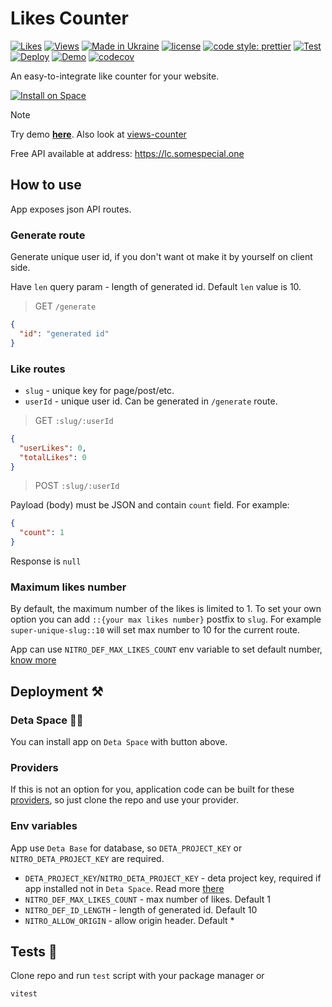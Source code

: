 # Likes Counter

[![Likes](https://img.shields.io/badge/dynamic/json?url=https%3A%2F%2Flc.somespecial.one%2Fdemo-page%3A%3A10%2Fdemo-user-id&query=%24.totalLikes&label=%E2%9D%A4%EF%B8%8F)](https://lc.somespecial.one)
[![Views](https://vc.somespecial.one/likes-counter-repo/badge?label=++%F0%9F%91%80&color=red)](https://github.com/somespecialone/views-counter)
[![Made in Ukraine](https://img.shields.io/badge/made_in-ukraine-ffd700.svg?labelColor=0057b7)](https://stand-with-ukraine.pp.ua)
[![license](https://img.shields.io/github/license/somespecialone/likes-counter)](https://github.com/somespecialone/likes-counter/blob/master/LICENSE)
[![code style: prettier](https://img.shields.io/badge/code_style-prettier-ff69b4.svg?style=flat)](https://github.com/prettier/prettier)
[![Test](https://github.com/somespecialone/likes-counter/actions/workflows/test.yml/badge.svg)](https://github.com/somespecialone/likes-counter/actions/workflows/tests.yml)
[![Deploy](https://github.com/somespecialone/likes-counter/actions/workflows/deploy.yml/badge.svg)](https://github.com/somespecialone/likes-counter/actions/workflows/deploy.yml)
[![Demo](https://github.com/somespecialone/likes-counter/actions/workflows/demo.yml/badge.svg)](https://github.com/somespecialone/likes-counter/actions/workflows/demo.yml)
[![codecov](https://codecov.io/gh/somespecialone/likes-counter/graph/badge.svg?token=4NXSdyL5wc)](https://codecov.io/gh/somespecialone/likes-counter)

An easy-to-integrate like counter for your website.

[![Install on Space](https://deta.space/buttons/light.svg)](https://deta.space/discovery/@somespecialone/likescounter)

> [!NOTE]
> Try demo **[here](https://somespecialone.github.io/likes-counter)**. Also look
> at [views-counter](https://github.com/somespecialone/views-counter)
>
> Free API available at address: https://lc.somespecial.one

## How to use

App exposes json API routes.

### Generate route

Generate unique user id, if you don't want ot make it by yourself on client side.

Have `len` query param - length of generated id. Default `len` value is 10.

> GET `/generate`

```json
{
  "id": "generated id"
}
```

### Like routes

* `slug` - unique key for page/post/etc.
* `userId` - unique user id. Can be generated in `/generate` route.

> GET `:slug/:userId`

```json
{
  "userLikes": 0,
  "totalLikes": 0
}
```

> POST `:slug/:userId`

Payload (body) must be JSON and contain `count` field. For example:

```json
{
  "count": 1
}
```

Response is `null`

### Maximum likes number

By default, the maximum number of the likes is limited to 1.
To set your own option you can add `::{your max likes number}` postfix to `slug`.
For example `super-unique-slug::10` will set max number to 10 for the current route.

App can use `NITRO_DEF_MAX_LIKES_COUNT` env variable to set default number, [know more](#deployment-)

## Deployment ⚒️

### Deta Space 🚀🌌
You can install app on `Deta Space` with button above.

### Providers

If this is not an option for you, application code can be built for these [providers](https://nitro.unjs.io/deploy), so
just clone the repo and use your provider.

### Env variables

App use `Deta Base` for database, so `DETA_PROJECT_KEY` or `NITRO_DETA_PROJECT_KEY` are required.

* `DETA_PROJECT_KEY`/`NITRO_DETA_PROJECT_KEY` - deta project key, required if app installed not in `Deta Space`. Read
  more [there](https://deta.space/docs/en/use/your-data/collections#data-keys)
* `NITRO_DEF_MAX_LIKES_COUNT` - max number of likes. Default 1
* `NITRO_DEF_ID_LENGTH` - length of generated id. Default 10
* `NITRO_ALLOW_ORIGIN` - allow origin header. Default *

## Tests 🧪

Clone repo and run `test` script with your package manager or

```sh
vitest
```
